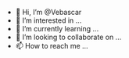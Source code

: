 - 👋 Hi, I’m @Vebascar
- 👀 I’m interested in ...
- 🌱 I’m currently learning ...
- 💞️ I’m looking to collaborate on ...
- 📫 How to reach me ...

<!---
Vebascar/Vebascar is a ✨ special ✨ repository because its `README.md` (this file) appears on your GitHub profile.
You can click the Preview link to take a look at your changes.
--->
